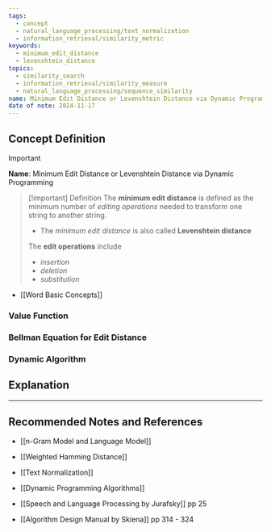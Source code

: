 ```yaml
---
tags:
  - concept
  - natural_language_processing/text_normalization
  - information_retrieval/similarity_metric
keywords:
  - minimum_edit_distance
  - levenshtein_distance
topics:
  - similarity_search
  - information_retrieval/similarity_measure
  - natural_language_processing/sequence_similarity
name: Minimum Edit Distance or Levenshtein Distance via Dynamic Programming
date of note: 2024-11-17
---
```


## Concept Definition

>[!important]
>**Name**: Minimum Edit Distance or Levenshtein Distance via Dynamic Programming

>[!important] Definition
>The **minimum edit distance** is defined as the minimum number of *editing operations* needed to transform one string to another string.
>- The *minimum edit distance* is also called **Levenshtein distance**
>
>The **edit operations** include
>- *insertion*
>- *deletion*
>- *substitution*

- [[Word Basic Concepts]]

### Value Function



### Bellman Equation for Edit Distance




### Dynamic Algorithm


## Explanation





-----------
##  Recommended Notes and References


- [[n-Gram Model and Language Model]]
- [[Weighted Hamming Distance]]

- [[Text Normalization]]
- [[Dynamic Programming Algorithms]]

- [[Speech and Language Processing by Jurafsky]] pp 25
- [[Algorithm Design Manual by Skiena]] pp 314 - 324

